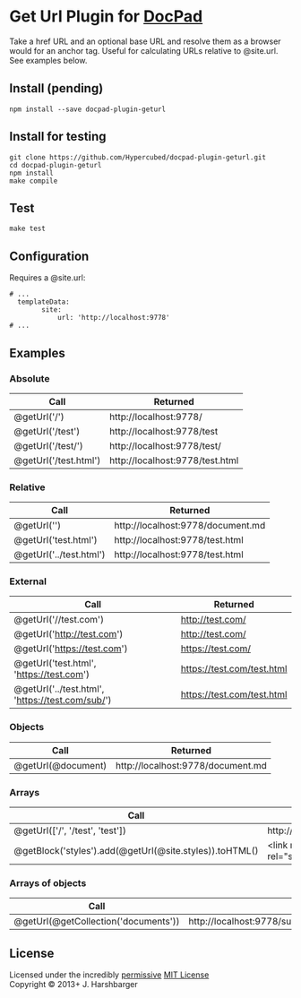 # Get Url Plugin for [DocPad](http://docpad.org)

Take a href URL and an optional base URL and resolve them as a browser would for an anchor tag. Useful for calculating URLs relative to @site.url. See examples below.

## Install (pending)

```
npm install --save docpad-plugin-geturl
```

## Install for testing

```
git clone https://github.com/Hypercubed/docpad-plugin-geturl.git
cd docpad-plugin-geturl
npm install
make compile
```

## Test

```
make test
```

## Configuration

Requires a @site.url:

```
# ...
  templateData:
		site:
			url: 'http://localhost:9778'
# ...
```

## Examples

### Absolute
| Call										| Returned							|
| ---										| ---								|
| @getUrl('/')								| http://localhost:9778/				|
| @getUrl('/test')							| http://localhost:9778/test			|
| @getUrl('/test/')							| http://localhost:9778/test/			|
| @getUrl('/test.html')						| http://localhost:9778/test.html		|

### Relative
| Call  									| Returned							|
| ---										| ---								|
| @getUrl('')								| http://localhost:9778/document.md				|
| @getUrl('test.html')						| http://localhost:9778/test.html 		|
| @getUrl('../test.html')					| http://localhost:9778/test.html 	|

### External
| Call  									| Returned							|
| ---										| ---								|
| @getUrl('//test.com')						| http://test.com/ 			|
| @getUrl('http://test.com')				| http://test.com/		|
| @getUrl('https://test.com')				| https://test.com/		|
| @getUrl('test.html', 'https://test.com')				| https://test.com/test.html		|
| @getUrl('../test.html', 'https://test.com/sub/')				| https://test.com/test.html		|

### Objects
| Call  									| Returned							|
| ---										| ---								|
| @getUrl(@document)						| http://localhost:9778/document.md				|

### Arrays
| Call  									| Returned							|
| ---										| ---								|
| @getUrl(['/', '/test', 'test'])	| http://localhost:9778/,http://localhost:9778/test,http://localhost:9778/test	|
| @getBlock('styles').add(@getUrl(@site.styles)).toHTML() | &lt;link  rel=&quot;stylesheet&quot; href=&quot;http://localhost:9778/root_style.css&quot; /&gt;&lt;link  rel=&quot;stylesheet&quot; href=&quot;http://localhost:9778/sub_style.css&quot; /&gt; |

### Arrays of objects
| Call  									| Returned							|
| ---										| ---								|
| @getUrl(@getCollection('documents'))	| http://localhost:9778/sub/documents.md,http://localhost:9778/document.md |


## License
Licensed under the incredibly [permissive](http://en.wikipedia.org/wiki/Permissive_free_software_licence) [MIT License](http://creativecommons.org/licenses/MIT/)
<br/>Copyright &copy; 2013+ J. Harshbarger

